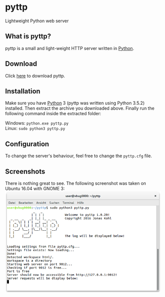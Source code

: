 # pyttp
Lightweight Python web server

## What is pyttp?
pyttp is a small and light-weight HTTP server written in [Python](https://python.org).

## Download
Click [here](https://github.com/jonaskohl/pyttp/archive/master.tar.gz) to download pyttp.

## Installation
Make sure you have [Python](https://python.org) 3 (pyttp was written using Python 3.5.2) installed. Then extract the archive you downloaded above.
Finally run the following command inside the extracted folder:

Windows: `python.exe pyttp.py`  
Linux: `sudo python3 pyttp.py`

## Configuration
To change the server's behaviour, feel free to change the `pyttp.cfg` file.

## Screenshots
There is nothing great to see. The following screenshot was taken on Ubuntu 16.04 with GNOME 3:
![screenshot](README_files/images/screenshot.png)
